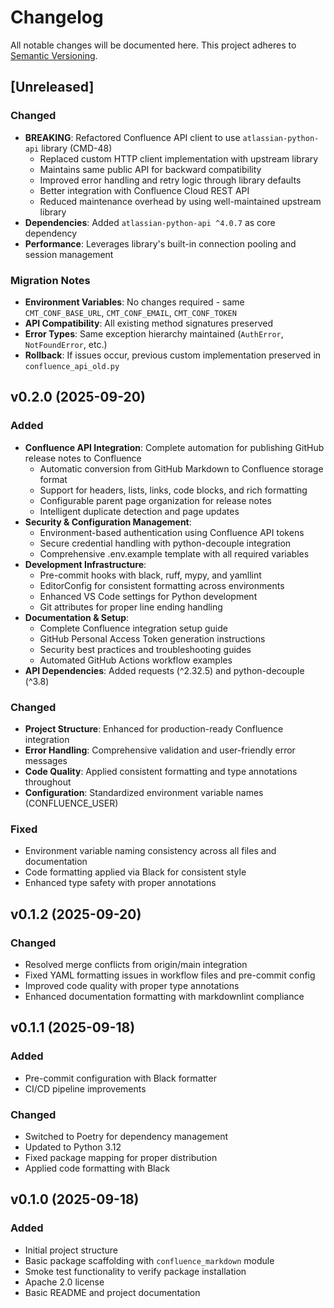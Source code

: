 # Changelog

All notable changes will be documented here.
This project adheres to [Semantic Versioning](https://semver.org).

## [Unreleased]

### Changed

- **BREAKING**: Refactored Confluence API client to use
  `atlassian-python-api` library (CMD-48)
  - Replaced custom HTTP client implementation with upstream library
  - Maintains same public API for backward compatibility
  - Improved error handling and retry logic through library defaults
  - Better integration with Confluence Cloud REST API
  - Reduced maintenance overhead by using well-maintained upstream library
- **Dependencies**: Added `atlassian-python-api ^4.0.7` as core dependency
- **Performance**: Leverages library's built-in connection pooling and
  session management

### Migration Notes

- **Environment Variables**: No changes required - same `CMT_CONF_BASE_URL`,
  `CMT_CONF_EMAIL`, `CMT_CONF_TOKEN`
- **API Compatibility**: All existing method signatures preserved
- **Error Types**: Same exception hierarchy maintained (`AuthError`,
  `NotFoundError`, etc.)
- **Rollback**: If issues occur, previous custom implementation preserved
  in `confluence_api_old.py`

## v0.2.0 (2025-09-20)

### Added

- **Confluence API Integration**: Complete automation for publishing GitHub
  release notes to Confluence
  - Automatic conversion from GitHub Markdown to Confluence storage format
  - Support for headers, lists, links, code blocks, and rich formatting
  - Configurable parent page organization for release notes
  - Intelligent duplicate detection and page updates
- **Security & Configuration Management**:
  - Environment-based authentication using Confluence API tokens
  - Secure credential handling with python-decouple integration
  - Comprehensive .env.example template with all required variables
- **Development Infrastructure**:
  - Pre-commit hooks with black, ruff, mypy, and yamllint
  - EditorConfig for consistent formatting across environments
  - Enhanced VS Code settings for Python development
  - Git attributes for proper line ending handling
- **Documentation & Setup**:
  - Complete Confluence integration setup guide
  - GitHub Personal Access Token generation instructions
  - Security best practices and troubleshooting guides
  - Automated GitHub Actions workflow examples
- **API Dependencies**: Added requests (^2.32.5) and python-decouple (^3.8)

### Changed

- **Project Structure**: Enhanced for production-ready Confluence integration
- **Error Handling**: Comprehensive validation and user-friendly error messages
- **Code Quality**: Applied consistent formatting and type annotations throughout
- **Configuration**: Standardized environment variable names (CONFLUENCE_USER)

### Fixed

- Environment variable naming consistency across all files and documentation
- Code formatting applied via Black for consistent style
- Enhanced type safety with proper annotations

## v0.1.2 (2025-09-20)

### Changed

- Resolved merge conflicts from origin/main integration
- Fixed YAML formatting issues in workflow files and pre-commit config
- Improved code quality with proper type annotations
- Enhanced documentation formatting with markdownlint compliance

## v0.1.1 (2025-09-18)

### Added

- Pre-commit configuration with Black formatter
- CI/CD pipeline improvements

### Changed

- Switched to Poetry for dependency management
- Updated to Python 3.12
- Fixed package mapping for proper distribution
- Applied code formatting with Black

## v0.1.0 (2025-09-18)

### Added

- Initial project structure
- Basic package scaffolding with `confluence_markdown` module
- Smoke test functionality to verify package installation
- Apache 2.0 license
- Basic README and project documentation
